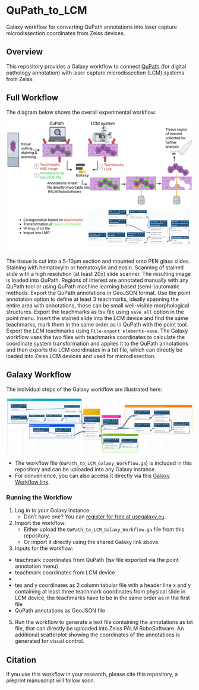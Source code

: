 # QuPath_to_LCM
Galaxy workflow for converting QuPath annotations into laser capture microdissection coordinates from Zeiss devices. 

## Overview  
This repository provides a Galaxy workflow to connect [QuPath](https://qupath.github.io/) (for digital pathology annotation) with laser capture microdissection (LCM) systems from Zeiss.  

## Full Workflow  
The diagram below shows the overall experimental workflow:  

![Wet-lab + Computational Workflow](Overview_Workflow_QuPath_LCM.png)  

The tissue is cut into a 5-10µm section and mounted onto PEN glass slides. Staining with hematoxylin or hematoxylin and eosin. Scanning of stained slide with a high resolution (at least 20x) slide scanner. The resulting image is loaded into QuPath. Regions of interest are annotated manually with any QuPath tool or using QuPath machine learning based (semi-)automatic methods. Export the QuPath annotations in GeoJSON format. Use the point annotation option to define at least 3 teachmarks, ideally spanning the entire area with annotations, those can be small well-visible morphological structures. Export the teachmarks as tsv file using `save all` option in the point menu. Insert the stained slide into the LCM device and find the same teachmarks, mark them in the same order as in QuPath with the point tool. Export the LCM teachmarks using `File-export elements-save`. The Galaxy workflow uses the two files with teachmarks coordinates to calculate the coordinate system transformation and applies it to the QuPath annotations and then exports the LCM coordinates in a txt file, which can directly be loaded into Zeiss LCM devices and used for microdissection. 

## Galaxy Workflow  
The individual steps of the Galaxy workflow are illustrated here:  

![Galaxy Workflow Steps](Overview_Galaxy_Workflow.png)  

- The workflow file (`QuPath_to_LCM_Galaxy_Workflow.ga`) is included in this repository and can be uploaded into any Galaxy instance.
- For convenience, you can also access it directly via this [Galaxy Workflow link](https://usegalaxy.eu/u/melanie-foell/w/qupath-to-lmd-workflow-direct-teachmark-file-import-and-using-collections).  

### Running the Workflow  
1. Log in to your Galaxy instance.  
   - Don’t have one? You can [register for free at usegalaxy.eu](https://usegalaxy.eu).  
2. Import the workflow:  
   - Either upload the `QuPath_to_LCM_Galaxy_Workflow.ga` file from this repository.  
   - Or import it directly using the shared Galaxy link above.  
3. Inputs for the workflow:
  - teachmark coordinates from QuPath (tsv file exported via the point annotation menu)
  - teachmark coordinates from LCM device
  -
  - tex and y coordinates as 2 column tabular file with a header line x and y containing at least three teachmark coordinates from physical slide in LCM device, the teachmarks have to be in the same order as in the first file
  - QuPath annotations as GeoJSON file
5. Run the workflow to generate a text file containing the annotations as txt file, that can directly be uploaded into Zeiss PALM RoboSoftware. An additional scatterplot showing the coordinates of the annotations is generated for visual control. 

## Citation  
If you use this workflow in your research, please cite this repository, a preprint manuscript will follow soon. 
